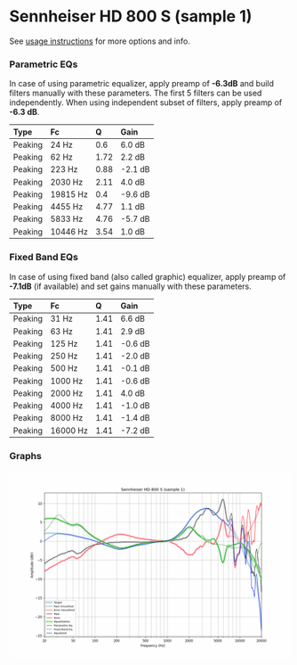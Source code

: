 # Sennheiser HD 800 S (sample 1)
See [usage instructions](https://github.com/jaakkopasanen/AutoEq#usage) for more options and info.

### Parametric EQs
In case of using parametric equalizer, apply preamp of **-6.3dB** and build filters manually
with these parameters. The first 5 filters can be used independently.
When using independent subset of filters, apply preamp of **-6.3 dB**.

| Type    | Fc       |    Q | Gain    |
|:--------|:---------|:-----|:--------|
| Peaking | 24 Hz    | 0.6  | 6.0 dB  |
| Peaking | 62 Hz    | 1.72 | 2.2 dB  |
| Peaking | 223 Hz   | 0.88 | -2.1 dB |
| Peaking | 2030 Hz  | 2.11 | 4.0 dB  |
| Peaking | 19815 Hz | 0.4  | -9.6 dB |
| Peaking | 4455 Hz  | 4.77 | 1.1 dB  |
| Peaking | 5833 Hz  | 4.76 | -5.7 dB |
| Peaking | 10446 Hz | 3.54 | 1.0 dB  |

### Fixed Band EQs
In case of using fixed band (also called graphic) equalizer, apply preamp of **-7.1dB**
(if available) and set gains manually with these parameters.

| Type    | Fc       |    Q | Gain    |
|:--------|:---------|:-----|:--------|
| Peaking | 31 Hz    | 1.41 | 6.6 dB  |
| Peaking | 63 Hz    | 1.41 | 2.9 dB  |
| Peaking | 125 Hz   | 1.41 | -0.6 dB |
| Peaking | 250 Hz   | 1.41 | -2.0 dB |
| Peaking | 500 Hz   | 1.41 | -0.1 dB |
| Peaking | 1000 Hz  | 1.41 | -0.6 dB |
| Peaking | 2000 Hz  | 1.41 | 4.0 dB  |
| Peaking | 4000 Hz  | 1.41 | -1.0 dB |
| Peaking | 8000 Hz  | 1.41 | -1.4 dB |
| Peaking | 16000 Hz | 1.41 | -7.2 dB |

### Graphs
![](./Sennheiser%20HD%20800%20S%20(sample%201).png)
